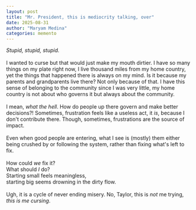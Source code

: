 ```yaml
---
layout: post
title: "Mr. President, this is mediocrity talking, over"
date: 2025-08-31
author: "Maryam Medina"
categories: memento
---
```



*Stupid, stupid, stupid.*<br> 
<br>
I wanted to curse but that would just make my mouth dirtier. I have so many things on my plate right now, I live thousand miles from my home country, yet the things that happened there is always on my mind. Is it because my parents and grandparents live there? Not only because of that. I have this sense of belonging to the community since I was very little, my home country is not about who governs it but always about the community.<br>
<br>
I mean, *what the hell*. How do people up there govern and make better decisions?! Sometimes, frustration feels like a useless act, it *is*, because I don't contribute there. Though, sometimes, frustrations are the source of impact.<br>
<br>
Even when good people are entering, what I see is (mostly) them either being crushed by or following the system, rather than fixing what's left to fix.<br>
<br>
How could *we* fix it? <br>
What should *I* do? <br>
Starting small feels meaningless, <br>
starting big seems drowning in the dirty flow.<br>
<br>
Ugh, it is a cycle of never ending misery. No, Taylor, this is *not* me trying, *this is me cursing*.